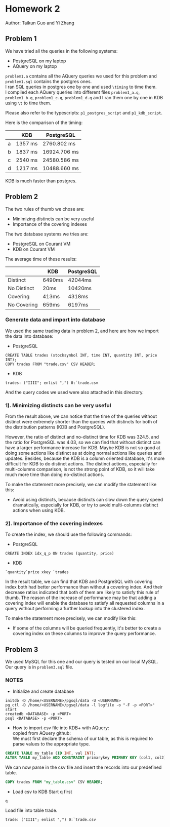Homework 2
==========

Author: Taikun Guo and Yi Zhang

## Problem 1  
We have tried all the queries in the following systems:  

- PostgreSQL on my laptop  
- AQuery on my laptop  

`problem1.a` contains all the AQuery queries we used for this problem and `problem1.sql` contains the postgres ones.  
I ran SQL queries in postgres one by one and used `\timing` to time them.  
I compiled each AQuery queries into different files `problem1_a.q`, `problem1_b.q`, `problem1_c.q`, `problem1_d.q` and I ran them one by one in KDB using `\t` to time them.  

Please also refer to the typescripts: `p1_postgres_script` and `p1_kdb_script`.

Here is the comparison of the timing:  

|   |KDB     |PostgreSQL  |
|---|--------|------------|
|a  |1357 ms |2760.802 ms |
|b  |1837 ms |16924.706 ms|
|c  |2540 ms |24580.586 ms|
|d  |1217 ms |10488.660 ms|

KDB is much faster than postgres.

## Problem 2  

The two rules of thumb we chose are: 
- Minimizing distincts can be very useful
- Importance of the covering indexes

The two database systems we tries are:
- PostgreSQL on Courant VM
- KDB on Courant VM

The average time of these results:

|              |   KDB    |  PostgreSQL  |
|--------------|----------|--------------|
|   Distinct   |  6490ms  |    42044ms   |
|  No Distinct |   20ms   |    10420ms   |
|   Covering   |   413ms  |     4318ms   |
|  No Covering |   659ms  |     6197ms   |

### Generate data and import into database
We used the same trading data in problem 2, and here are how we import the data into database:

- PostgreSQL
```
CREATE TABLE trades (stocksymbol INT, time INT, quantity INT, price INT);
COPY trades FROM "trade.csv" CSV HEADER;
```

- KDB
```
trades: ("IIII"; enlist ",") 0:`trade.csv
```
And the query codes we used were also attached in this directory.

### 1). Minimizing distincts can be very useful
From the result above, we can notice that the time of the queries without distinct were extremely shorter than the queries with distincts for both of the distribution patterns (KDB and PostgreSQL). 

However, the ratio of distinct and no-distinct time for KDB was 324.5, and the ratio for PostgreSQL was 4.03, so we can find that without distinct can have a larger performance increase for KDB. Maybe KDB is not so good at doing some actions like distinct as at doing normal actions like queries and updates. Besides, because the KDB is a column oriented database, it's more difficult for KDB to do distinct actions. The distinct actions, especially for multi-columns comparison, is not the strong point of KDB, so it will take much more time than doing no-distinct actions.

To make the statement more precisely, we can modify the statement like this:
- Avoid using distincts, because distincts can slow down the query speed dramatically, especially for KDB, or try to avoid multi-columns distinct actions when using KDB.

### 2). Importance of the covering indexes
To create the index, we should use the following commands:
- PostgreSQL
```
CREATE INDEX idx_q_p ON trades (quantity, price)
```

- KDB
```
`quantity`price xkey `trades
```

In the result table, we can find that KDB and PostgreSQL with covering index both had better performance than without a covering index. And their decrease ratios indicated that both of them are likely to satisfy this rule of thumb. The reason of the increase of performance may be that adding a covering index will enable the database to satisfy all requested columns in a query without performing a further lookup into the clustered index.

To make the statement more precisely, we can modify like this:
- If some of the columns will be queried frequently, it's better to create a covering index on these columns to improve the query performance.

## Problem 3  
We used MySQL for this one and our query is tested on our local MySQL. Our query is in `problem3.sql` file.


### NOTES

- Initialize and create database
```
initdb -D /home/<USERNAME>/pgsql/data -U <USERNAME>
pg_ctl -D /home/<USERNAME>/pgsql/data -l logfile -o "-F -p <PORT>" start
createdb <DATABASE> -p <PORT>
psql <DATABASE> -p <PORT>
```

- How to import csv file into KDB+ with AQuery:  
copied from AQuery github:  
We must first declare the schema of our table, as this is required to parse values to the appropriate type.
```sql
CREATE TABLE my_table (ID INT, val INT);
ALTER TABLE my_table ADD CONSTRAINT primarykey PRIMARY KEY (col1, col2);
```
We can now parse in the csv file and insert the records into our predefined table.
```sql
COPY trades FROM "my_table.csv" CSV HEADER;
```

- Load csv to KDB
Start q first
```
q
```
Load file into table trade.  
```
trade: ("IIII"; enlist ",") 0:`trade.csv
```
